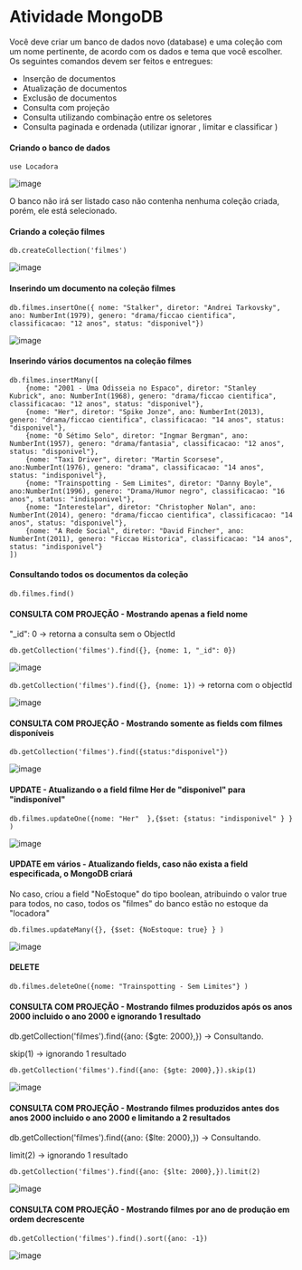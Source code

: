 # Atividade MongoDB
Você deve criar um banco de dados novo (database) e uma coleção com um nome pertinente, de acordo com os dados e tema que você escolher. Os seguintes comandos devem ser feitos e entregues:
- Inserção de documentos
- Atualização de documentos
- Exclusão de documentos
- Consulta com projeção
- Consulta utilizando combinação entre os seletores
- Consulta paginada e ordenada (utilizar ignorar , limitar e classificar )

#### Criando o banco de dados

```use Locadora```

![image](https://github.com/wgustavosantos/MongoDB-Gama-Academy-Banco-Pan/blob/main/prints/use%20Locadora.PNG)

O banco não irá ser listado caso não contenha nenhuma coleção criada, porém, ele está selecionado.

#### Criando a coleção filmes

```db.createCollection('filmes')```

![image](https://github.com/wgustavosantos/MongoDB-Gama-Academy-Banco-Pan/blob/main/prints/cria%C3%A7%C3%A3o%20da%20cole%C3%A7%C3%A3o.PNG)

#### Inserindo um documento na coleção filmes

```
db.filmes.insertOne({ nome: "Stalker", diretor: "Andrei Tarkovsky", ano: NumberInt(1979), genero: "drama/ficcao cientifica", classificacao: "12 anos", status: "disponivel"})
```

![image](https://github.com/wgustavosantos/MongoDB-Gama-Academy-Banco-Pan/blob/main/prints/InsertOne.PNG)

#### Inserindo vários documentos na coleção filmes

```
db.filmes.insertMany([
	{nome: "2001 - Uma Odisseia no Espaco", diretor: "Stanley Kubrick", ano: NumberInt(1968), genero: "drama/ficcao cientifica", classificacao: "12 anos", status: "disponivel"},
	{nome: "Her", diretor: "Spike Jonze", ano: NumberInt(2013), genero: "drama/ficcao cientifica", classificacao: "14 anos", status: "disponivel"},
	{nome: "O Sétimo Selo", diretor: "Ingmar Bergman", ano: NumberInt(1957), genero: "drama/fantasia", classificacao: "12 anos", status: "disponivel"},
	{nome: "Taxi Driver", diretor: "Martin Scorsese", ano:NumberInt(1976), genero: "drama", classificacao: "14 anos", status: "indisponivel"},
	{nome: "Trainspotting - Sem Limites", diretor: "Danny Boyle", ano:NumberInt(1996), genero: "Drama/Humor negro", classificacao: "16 anos", status: "indisponivel"},
	{nome: "Interestelar", diretor: "Christopher Nolan", ano: NumberInt(2014), genero: "drama/ficcao cientifica", classificacao: "14 anos", status: "disponivel"},
	{nome: "A Rede Social", diretor: "David Fincher", ano: NumberInt(2011), genero: "Ficcao Historica", classificacao: "14 anos", status: "indisponivel"}
])
```
#### Consultando todos os documentos da coleção
```db.filmes.find()```

#### CONSULTA COM PROJEÇÃO - Mostrando apenas a field nome
"_id": 0 -> retorna a consulta sem o Objectld

```db.getCollection('filmes').find({}, {nome: 1, "_id": 0})```


![image](https://github.com/wgustavosantos/MongoDB-Gama-Academy-Banco-Pan/blob/main/prints/Consultando%20a%20fild%20nome%20sem%20_id.PNG)

``` db.getCollection('filmes').find({}, {nome: 1}) ``` -> retorna com o objectld

![image](https://github.com/wgustavosantos/MongoDB-Gama-Academy-Banco-Pan/blob/main/prints/Consultando%20a%20fild%20nome%20com%20_id.PNG)

#### CONSULTA COM PROJEÇÃO - Mostrando somente as fields com filmes disponíveis

``` db.getCollection('filmes').find({status:"disponivel"}) ```

![image](https://github.com/wgustavosantos/MongoDB-Gama-Academy-Banco-Pan/blob/main/prints/filds%20com%20filmes%20disponiveis.PNG)

#### UPDATE - Atualizando o a field filme Her de "disponivel" para "indisponível"

``` db.filmes.updateOne({nome: "Her"  },{$set: {status: "indisponivel" } } ) ```

![image](https://github.com/wgustavosantos/MongoDB-Gama-Academy-Banco-Pan/blob/main/prints/Her.PNG)

#### UPDATE em vários - Atualizando fields, caso não exista a field especificada, o MongoDB criará 
No caso, criou a field "NoEstoque" do tipo boolean, atribuindo o valor true para todos, no caso, todos os "filmes" do banco estão no estoque da "locadora"

```db.filmes.updateMany({}, {$set: {NoEstoque: true} } )```

![image](https://github.com/wgustavosantos/MongoDB-Gama-Academy-Banco-Pan/blob/main/prints/Update%20em%20v%C3%A1rios.PNG)

#### DELETE
```db.filmes.deleteOne({nome: "Trainspotting - Sem Limites"} )```

#### CONSULTA COM PROJEÇÃO - Mostrando filmes produzidos após os anos 2000 incluido o ano 2000 e ignorando 1 resultado
db.getCollection('filmes').find({ano: {$gte: 2000},}) -> Consultando. 

skip(1) -> ignorando 1 resultado

```db.getCollection('filmes').find({ano: {$gte: 2000},}).skip(1)```

![image](https://github.com/wgustavosantos/MongoDB-Gama-Academy-Banco-Pan/blob/main/prints/Pos2Kskip1.PNG)

#### CONSULTA COM PROJEÇÃO - Mostrando filmes produzidos antes dos anos 2000 incluido o ano 2000 e limitando a 2 resultados
db.getCollection('filmes').find({ano: {$lte: 2000},}) -> Consultando.

limit(2) -> ignorando 1 resultado

```db.getCollection('filmes').find({ano: {$lte: 2000},}).limit(2)```

![image](https://github.com/wgustavosantos/MongoDB-Gama-Academy-Banco-Pan/blob/main/prints/Antes2Klimit2.PNG)

#### CONSULTA COM PROJEÇÃO - Mostrando filmes por ano de produção em ordem decrescente

```db.getCollection('filmes').find().sort({ano: -1})```

![image](https://github.com/wgustavosantos/MongoDB-Gama-Academy-Banco-Pan/blob/main/prints/decrescente.PNG)

